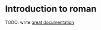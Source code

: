 # Introduction to roman

TODO: write [great documentation](http://jacobian.org/writing/what-to-write/)
